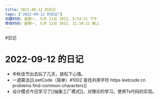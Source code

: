 ```yaml
---
title: 2022-09-12 的日记
tags: ["2022-09-12 的日记"]
创建时间: 星期一, 九月 12日 2022, 5:54:21 下午
修改时间: 星期一, 九月 12日 2022, 11:10:21 晚上
---
```

#日记

# 2022-09-12 的日记


- 中秋佳节出去玩了几天，放松下心情。
- 一道算法[[LeetCode（简单）#1002 查找共用字符 https leetcode cn problems find-common-characters]]
- 设计模式今日学习了[[抽象工厂模式]]，对理论的学习。使用Ts代码的实现。